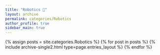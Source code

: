 ```yaml
---
title: "Robotics 🤖"
layout: archive
permalink: categories/Robotics
author_profile: true
sidebar_main: true
---
```


{% assign posts = site.categories.Robotics %}
{% for post in posts %} {% include archive-single2.html type=page.entries_layout %} {% endfor %}


